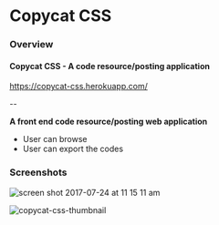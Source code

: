 # Copycat CSS

### Overview

#### Copycat CSS - A code resource/posting application

https://copycat-css.herokuapp.com/

--

**A front end code resource/posting web application**
* User can browse
* User can export the codes

### Screenshots

![screen shot 2017-07-24 at 11 15 11 am](https://user-images.githubusercontent.com/18605009/28539134-adc42dd8-707e-11e7-8932-41a1e6228fe7.png)

![copycat-css-thumbnail](https://user-images.githubusercontent.com/18605009/28539163-c698e57e-707e-11e7-97c9-57cdabd198b1.png)
